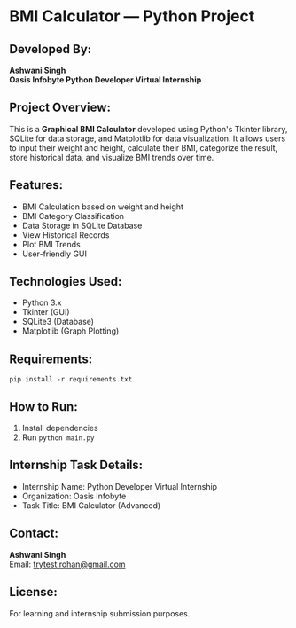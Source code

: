 # BMI Calculator — Python Project

## Developed By:
**Ashwani Singh**  
**Oasis Infobyte Python Developer Virtual Internship**

## Project Overview:
This is a **Graphical BMI Calculator** developed using Python's Tkinter library, SQLite for data storage, and Matplotlib for data visualization. It allows users to input their weight and height, calculate their BMI, categorize the result, store historical data, and visualize BMI trends over time.

##  Features:
- BMI Calculation based on weight and height
- BMI Category Classification
- Data Storage in SQLite Database
- View Historical Records
- Plot BMI Trends
- User-friendly GUI

##  Technologies Used:
- Python 3.x
- Tkinter (GUI)
- SQLite3 (Database)
- Matplotlib (Graph Plotting)

##  Requirements:
```
pip install -r requirements.txt
```

##  How to Run:
1. Install dependencies
2. Run `python main.py`

##  Internship Task Details:
- Internship Name: Python Developer Virtual Internship
- Organization: Oasis Infobyte
- Task Title: BMI Calculator (Advanced)

## Contact:
**Ashwani Singh**  
Email: trytest.rohan@gmail.com

##  License:
For learning and internship submission purposes.
